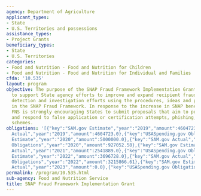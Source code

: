 ```yaml
---
agency: Department of Agriculture
applicant_types:
- State
- U.S. Territories and possessions
assistance_types:
- Project Grants
beneficiary_types:
- State
- U.S. Territories
categories:
- Food and Nutrition - Food and Nutrition for Children
- Food and Nutrition - Food and Nutrition for Individual and Families
cfda: '10.535'
layout: program
objective: The purpose of the SNAP Fraud Framework Implementation Grant Program is
  to support State agency efforts to improve and expand recipient fraud prevention,
  detection and investigation efforts using the procedures, ideas and practices outlined
  in the SNAP Fraud Framework. In response to the increase in SNAP benefit theft,
  FNS is strongly encouraging States to submit proposals that aim to prevent, detect,
  and respond to false application or certification attempts, phishing, and card skimming
  schemes.
obligations: '[{"key":"SAM.gov Estimate","year":"2019","amount":4604723.0},{"key":"SAM.gov
  Actual","year":"2019","amount":4604723.0},{"key":"USASpending.gov Obligations","year":"2019","amount":3490724.17},{"key":"SAM.gov
  Estimate","year":"2020","amount":5000000.0},{"key":"SAM.gov Actual","year":"2020","amount":5000000.0},{"key":"USASpending.gov
  Obligations","year":"2020","amount":927052.58},{"key":"SAM.gov Estimate","year":"2021","amount":2541889.0},{"key":"SAM.gov
  Actual","year":"2021","amount":2541889.0},{"key":"USASpending.gov Obligations","year":"2021","amount":7507562.0},{"key":"SAM.gov
  Estimate","year":"2022","amount":3696728.0},{"key":"SAM.gov Actual","year":"2022","amount":3696728.0},{"key":"USASpending.gov
  Obligations","year":"2022","amount":3215866.61},{"key":"SAM.gov Estimate","year":"2023","amount":5000000.0},{"key":"SAM.gov
  Actual","year":"2023","amount":0.0},{"key":"USASpending.gov Obligations","year":"2023","amount":-674468.52}]'
permalink: /program/10.535.html
sub-agency: Food and Nutrition Service
title: SNAP Fraud Framework Implementation Grant
---
```

